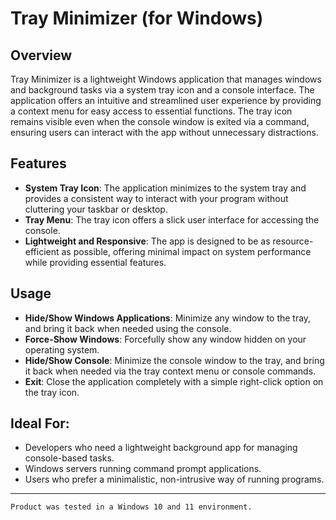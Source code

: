 # Tray Minimizer (for Windows)

## Overview
Tray Minimizer is a lightweight Windows application that manages windows and background tasks via a system tray icon and a console interface. The application offers an intuitive and streamlined user experience by providing a context menu for easy access to essential functions. The tray icon remains visible even when the console window is exited via a command, ensuring users can interact with the app without unnecessary distractions.

## Features
- **System Tray Icon**: The application minimizes to the system tray and provides a consistent way to interact with your program without cluttering your taskbar or desktop.
- **Tray Menu**: The tray icon offers a slick user interface for accessing the console.
- **Lightweight and Responsive**: The app is designed to be as resource-efficient as possible, offering minimal impact on system performance while providing essential features.

## Usage
- **Hide/Show Windows Applications**: Minimize any window to the tray, and bring it back when needed using the console.
- **Force-Show Windows**: Forcefully show any window hidden on your operating system.
- **Hide/Show Console**: Minimize the console window to the tray, and bring it back when needed via the tray context menu or console commands.
- **Exit**: Close the application completely with a simple right-click option on the tray icon.

## Ideal For:
- Developers who need a lightweight background app for managing console-based tasks.
- Windows servers running command prompt applications.
- Users who prefer a minimalistic, non-intrusive way of running programs.

---
```Product was tested in a Windows 10 and 11 environment.```
